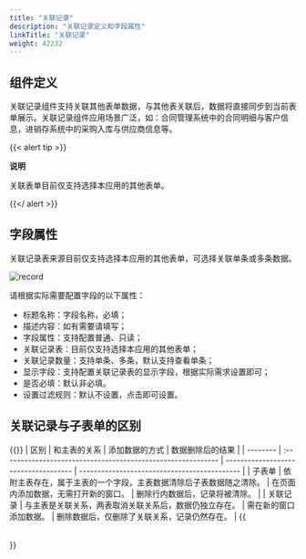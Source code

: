 ```yaml
---
title: "关联记录"
description: "关联记录定义和字段属性"
linkTitle: "关联记录"
weight: 42232
---
```


## 组件定义

关联记录组件支持关联其他表单数据，与其他表关联后，数据将直接同步到当前表单展示。关联记录组件应用场景广泛，如：合同管理系统中的合同明细与客户信息，进销存系统中的采购入库与供应商信息等。

{{< alert tip >}}

**说明**

关联表单目前仅支持选择本应用的其他表单。

{{</ alert >}}

## 字段属性

关联记录表来源目前仅支持选择本应用的其他表单，可选择关联单条或多条数据。

![record](/images/manual/component/record.png)

请根据实际需要配置字段的以下属性：

- 标题名称：字段名称，必填；
- 描述内容：如有需要请填写；
- 字段属性：支持配置普通、只读；
- 关联记录表：目前仅支持选择本应用的其他表单；
- 关联记录数量：支持单条、多条，默认支持查看单条；
- 显示字段：支持配置关联记录表的显示字段，根据实际需求设置即可；
- 是否必填：默认非必填。
- 设置过滤规则：默认不设置，点击即可设置。

## 关联记录与子表单的区别
{{<table >}}
| 区别     | 和主表的关系                                                 | 添加数据的方式                       | 数据删除后的结果                             |
| -------- | :----------------------------------------------------------- | ------------------------------------ | -------------------------------------------- |
| 子表单   | 依附主表存在，属于主表的一个字段，主表数据清除后子表数据随之清除。 | 在页面内添加数据，无需打开新的窗口。 | 删除行内数据后，记录将被清除。               |
| 关联记录 | 与主表是关联关系，两表取消关联关系后，数据仍独立存在。       | 需在新的窗口添加数据。               | 删除数据后，仅删除了关联关系，记录仍然存在。 |
{{</table >}}